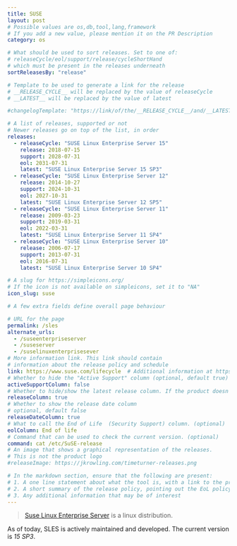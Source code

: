 ```yaml
---
title: SUSE
layout: post
# Possible values are os,db,tool,lang,framework
# If you add a new value, please mention it on the PR Description
category: os

# What should be used to sort releases. Set to one of:
# releaseCycle/eol/support/release/cycleShortHand
# which must be present in the releases underneath
sortReleasesBy: "release"

# Template to be used to generate a link for the release
# __RELEASE_CYCLE__ will be replaced by the value of releaseCycle
# __LATEST__ will be replaced by the value of latest

#changelogTemplate: "https://link/of/the/__RELEASE_CYCLE__/and/__LATEST__/version"

# A list of releases, supported or not
# Newer releases go on top of the list, in order
releases:
  - releaseCycle: "SUSE Linux Enterprise Server 15"
    release: 2018-07-15
    support: 2028-07-31
    eol: 2031-07-31
    latest: "SUSE Linux Enterprise Server 15 SP3"
  - releaseCycle: "SUSE Linux Enterprise Server 12"
    release: 2014-10-27
    support: 2024-10-31
    eol: 2027-10-31
    latest: "SUSE Linux Enterprise Server 12 SP5"
  - releaseCycle: "SUSE Linux Enterprise Server 11"
    release: 2009-03-23
    support: 2019-03-31
    eol: 2022-03-31
    latest: "SUSE Linux Enterprise Server 11 SP4"
  - releaseCycle: "SUSE Linux Enterprise Server 10"
    release: 2006-07-17
    support: 2013-07-31
    eol: 2016-07-31
    latest: "SUSE Linux Enterprise Server 10 SP4"

# A slug for https://simpleicons.org/
# If the icon is not available on simpleicons, set it to "NA"
icon_slug: suse

# A few extra fields define overall page behaviour

# URL for the page
permalink: /sles
alternate_urls:
  - /suseenterpriseserver
  - /suseserver
  - /suselinuxenterprisesever
# More information link. This link should contain
# information about the release policy and schedule
link: https://www.suse.com/lifecycle  # Additional information at https://de.wikipedia.org/wiki/SUSE_Linux_Enterprise_Server
# Whether to hide the "Active Support" column (optional, default true)
activeSupportColumn: false
# Whether to hide/show the latest release column. If the product doesn't have patch releases, set this to false. (optional, default true)
releaseColumn: true
# Whether to show the release date column
# optional, default false
releaseDateColumn: true
# What to call the End of Life  (Security Support) column. (optional)
eolColumn: End of life
# Command that can be used to check the current version. (optional)
command: cat /etc/SuSE-release
# An image that shows a graphical representation of the releases.
# This is not the product logo
#releaseImage: https://jkrowling.com/timeturner-releases.png

# In the markdown section, ensure that the following are present:
# 1. A one line statement about what the tool is, with a link to the primary website (in a quote)
# 2. A short summary of the release policy, pointing out the EoL policy as well, if available.
# 3. Any additional information that may be of interest
---
```

> [Suse Linux Enterprise Server](https://www.suse.com/products/server/) is a linux distribution.

As of today, SLES is actively maintained and developed. The current version is *15 SP3*.
